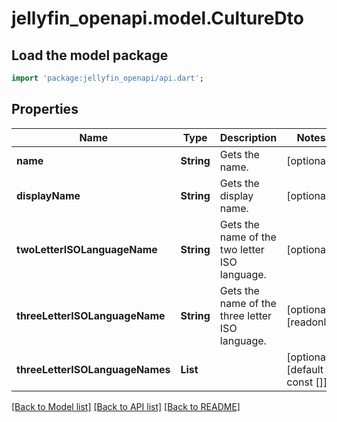 # jellyfin_openapi.model.CultureDto

## Load the model package
```dart
import 'package:jellyfin_openapi/api.dart';
```

## Properties
Name | Type | Description | Notes
------------ | ------------- | ------------- | -------------
**name** | **String** | Gets the name. | [optional] 
**displayName** | **String** | Gets the display name. | [optional] 
**twoLetterISOLanguageName** | **String** | Gets the name of the two letter ISO language. | [optional] 
**threeLetterISOLanguageName** | **String** | Gets the name of the three letter ISO language. | [optional] [readonly] 
**threeLetterISOLanguageNames** | **List<String>** |  | [optional] [default to const []]

[[Back to Model list]](../README.md#documentation-for-models) [[Back to API list]](../README.md#documentation-for-api-endpoints) [[Back to README]](../README.md)


